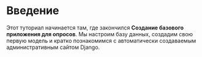 # Введение

Этот туториал начинается там, где закончился **Создание базового приложения для опросов**. Мы настроим базу данных, создадим свою первую модель и кратко познакомимся с автоматически создаваемым административным сайтом Django.
